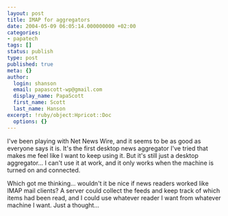 ```yaml
---
layout: post
title: IMAP for aggregators
date: 2004-05-09 06:05:14.000000000 +02:00
categories:
- papatech
tags: []
status: publish
type: post
published: true
meta: {}
author:
  login: shanson
  email: papascott-wp@gmail.com
  display_name: PapaScott
  first_name: Scott
  last_name: Hanson
excerpt: !ruby/object:Hpricot::Doc
  options: {}
---
```

<p>I've been playing with Net News Wire, and it seems to be as good as everyone says it is. It's the first desktop news aggregator I've tried that makes me feel like I want to keep using it. But it's still just a desktop aggregator... I can't use it at work, and it only works when the machine is turned on and connected.</p>
<p>Which got me thinking... wouldn't it be nice if news readers worked like IMAP mail clients? A server could collect the feeds and keep track of which items had been read, and I could use whatever reader I want from whatever machine I want. Just a thought...</p>
